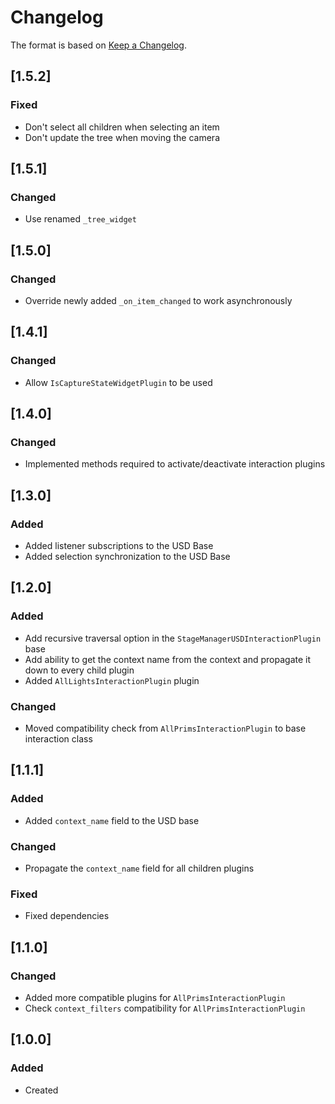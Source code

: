 # Changelog
The format is based on [Keep a Changelog](https://keepachangelog.com/en/1.0.0/).

## [1.5.2]
### Fixed
- Don't select all children when selecting an item
- Don't update the tree when moving the camera

## [1.5.1]
### Changed
- Use renamed `_tree_widget`

## [1.5.0]
### Changed
- Override newly added `_on_item_changed` to work asynchronously

## [1.4.1]
### Changed
- Allow `IsCaptureStateWidgetPlugin` to be used

## [1.4.0]
### Changed
- Implemented methods required to activate/deactivate interaction plugins

## [1.3.0]
### Added
- Added listener subscriptions to the USD Base
- Added selection synchronization to the USD Base

## [1.2.0]
### Added
- Add recursive traversal option in the `StageManagerUSDInteractionPlugin` base
- Add ability to get the context name from the context and propagate it down to every child plugin
- Added `AllLightsInteractionPlugin` plugin

### Changed
- Moved compatibility check from `AllPrimsInteractionPlugin` to base interaction class

## [1.1.1]
### Added
- Added `context_name` field to the USD base

### Changed
- Propagate the `context_name` field for all children plugins

### Fixed
- Fixed dependencies

## [1.1.0]
### Changed
- Added more compatible plugins for `AllPrimsInteractionPlugin`
- Check `context_filters` compatibility for `AllPrimsInteractionPlugin`

## [1.0.0]
### Added
- Created
